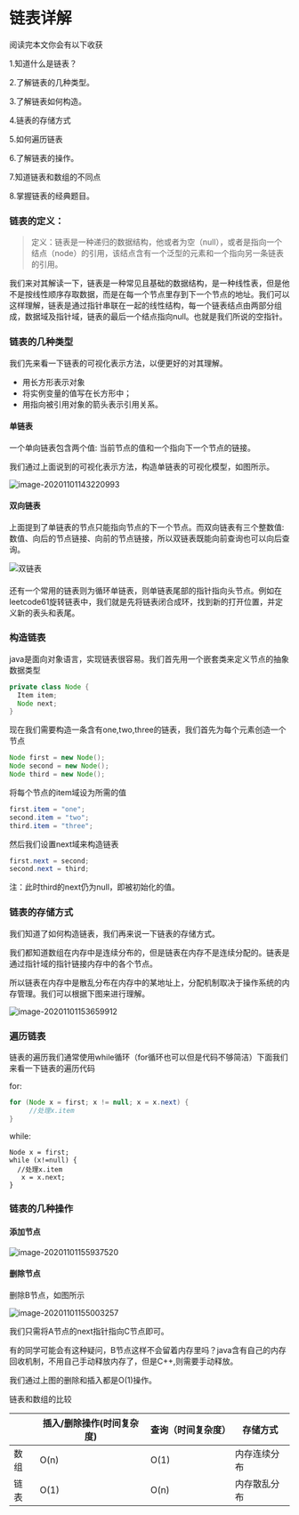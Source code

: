 # 链表详解

阅读完本文你会有以下收获

1.知道什么是链表？

2.了解链表的几种类型。

3.了解链表如何构造。

4.链表的存储方式

5.如何遍历链表

6.了解链表的操作。

7.知道链表和数组的不同点

8.掌握链表的经典题目。

### 链表的定义：

> 定义：链表是一种递归的数据结构，他或者为空（null），或者是指向一个结点（node）的引用，该结点含有一个泛型的元素和一个指向另一条链表的引用。

我们来对其解读一下，链表是一种常见且基础的数据结构，是一种线性表，但是他不是按线性顺序存取数据，而是在每一个节点里存到下一个节点的地址。我们可以这样理解，链表是通过指针串联在一起的线性结构，每一个链表结点由两部分组成，数据域及指针域，链表的最后一个结点指向null。也就是我们所说的空指针。

### 链表的几种类型

我们先来看一下链表的可视化表示方法，以便更好的对其理解。

- 用长方形表示对象
- 将实例变量的值写在长方形中；
- 用指向被引用对象的箭头表示引用关系。

#### 单链表

一个单向链表包含两个值: 当前节点的值和一个指向下一个节点的链接。

我们通过上面说到的可视化表示方法，构造单链表的可视化模型，如图所示。

![image-20201101143220993](E:\Typora笔记\CSDN\leetcode通关笔记\静态图\单链表.png)



#### 双向链表

上面提到了单链表的节点只能指向节点的下一个节点。而双向链表有三个整数值: 数值、向后的节点链接、向前的节点链接，所以双链表既能向前查询也可以向后查询。

![双链表](https://cdn.jsdelivr.net/gh/tan45du/photobed@master/photo/双链表.3cw4hra1g3q0.png)

#### 

还有一个常用的链表则为循环单链表，则单链表尾部的指针指向头节点。例如在leetcode61旋转链表中，我们就是先将链表闭合成环，找到新的打开位置，并定义新的表头和表尾。

### 构造链表

java是面向对象语言，实现链表很容易。我们首先用一个嵌套类来定义节点的抽象数据类型

```java
private class Node {
  Item item;
  Node next;
}
```

现在我们需要构造一条含有one,two,three的链表，我们首先为每个元素创造一个节点

```java
Node first = new Node();
Node second = new Node();
Node third = new Node();
```

将每个节点的item域设为所需的值

```java
first.item = "one";
second.item = "two";
third.item = "three";
```

然后我们设置next域来构造链表

```java
first.next = second;
second.next = third;
```

注：此时third的next仍为null，即被初始化的值。

### 链表的存储方式

我们知道了如何构造链表，我们再来说一下链表的存储方式。

我们都知道数组在内存中是连续分布的，但是链表在内存不是连续分配的。链表是通过指针域的指针链接内存中的各个节点。

所以链表在内存中是散乱分布在内存中的某地址上，分配机制取决于操作系统的内存管理。我们可以根据下图来进行理解。

![image-20201101153659912](https://cdn.jsdelivr.net/gh/tan45du/photobed@master/photo/image-20201101153659912.9neaap4ogtc.png)

### 遍历链表

链表的遍历我们通常使用while循环（for循环也可以但是代码不够简洁）下面我们来看一下链表的遍历代码

for:

```java
for (Node x = first; x != null; x = x.next) {
     //处理x.item
}
```

while:

```
Node x = first;
while (x!=null) {
  //处理x.item
   x = x.next;
}
```

### 链表的几种操作

#### 添加节点

![image-20201101155937520](https://cdn.jsdelivr.net/gh/tan45du/photobed@master/photo/image-20201101155937520.my13cevp2cg.png)



#### 删除节点

删除B节点，如图所示

![image-20201101155003257](https://cdn.jsdelivr.net/gh/tan45du/photobed@master/photo/image-20201101155003257.4onlntrwj2i0.png)

我们只需将A节点的next指针指向C节点即可。

有的同学可能会有这种疑问，B节点这样不会留着内存里吗？java含有自己的内存回收机制，不用自己手动释放内存了，但是C++,则需要手动释放。

我们通过上图的删除和插入都是O(1)操作。

链表和数组的比较

|      | 插入/删除操作(时间复杂度) | 查询（时间复杂度） | 存储方式     |
| ---- | ------------------------- | ------------------ | ------------ |
| 数组 | O(n)                      | O(1)               | 内存连续分布 |
| 链表 | O(1)                      | O(n)               | 内存散乱分布 |



